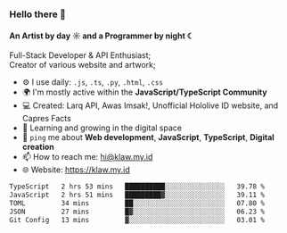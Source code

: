### Hello there 👋
#### An Artist by day ☼ and a Programmer by night ☾

Full-Stack Developer & API Enthusiast;<br>
Creator of various website and artwork;

- ⚙️ I use daily: `.js`, `.ts`, `.py`, `.html`, `.css` 
- 🌍 I'm mostly active within the **JavaScript/TypeScript Community**
- 💻 Created: Larq API, Awas Imsak!, Unofficial Hololive ID website, and Capres Facts
- 🌱 Learning and growing in the digital space
- 💬 `ping` me about **Web development**, **JavaScript**, **TypeScript**, **Digital creation**
- 📫 How to reach me: hi@klaw.my.id
- 🌐 Website: https://klaw.my.id

<!--START_SECTION:waka-->

```txt
TypeScript   2 hrs 53 mins   ██████████░░░░░░░░░░░░░░░   39.78 %
JavaScript   2 hrs 51 mins   █████████▓░░░░░░░░░░░░░░░   39.11 %
TOML         34 mins         ██░░░░░░░░░░░░░░░░░░░░░░░   07.80 %
JSON         27 mins         █▓░░░░░░░░░░░░░░░░░░░░░░░   06.23 %
Git Config   13 mins         ▓░░░░░░░░░░░░░░░░░░░░░░░░   03.01 %
```

<!--END_SECTION:waka-->

<!--unk0e-ctrlmd-blitzh-Klöggr-https://codepen.io/nikillpop/pen/VdJjJW-->
